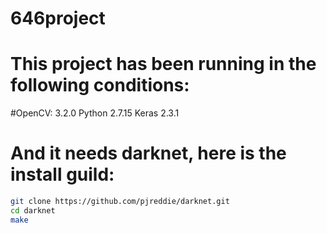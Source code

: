 # 646project
# This project has been running in the following conditions:
#OpenCV: 3.2.0   Python 2.7.15   Keras 2.3.1 
# And it needs darknet, here is the install guild:
```sh
git clone https://github.com/pjreddie/darknet.git 
cd darknet 
make 
```
